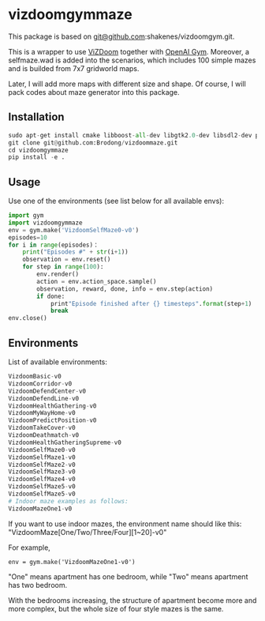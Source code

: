 # vizdoomgymmaze
This package is based on git@github.com:shakenes/vizdoomgym.git. 

This is a wrapper to use [ViZDoom](https://github.com/mwydmuch/ViZDoom "ViZDoom repository") together with [OpenAI Gym](https://github.com/openai/gym "OpenAI Gym repository"). Moreover, a selfmaze.wad is added into the scenarios, which includes 100 simple mazes and is builded from 7x7 gridworld maps.

Later, I will add more maps with different size and shape. Of course, I will pack codes about maze generator into this package.  

## Installation

```python
sudo apt-get install cmake libboost-all-dev libgtk2.0-dev libsdl2-dev python-numpy
git clone git@github.com:Brodong/vizdoommaze.git
cd vizdoomgymmaze
pip install -e .
```

## Usage

Use one of the environments (see list below for all available envs):
```python
import gym
import vizdoomgymmaze
env = gym.make('VizdoomSelfMaze0-v0')
episodes=10
for i in range(episodes)：
    print("Episodes #" + str(i+1))
    observation = env.reset()
    for step in range(100):
        env.render()
        action = env.action_space.sample()
        observation, reward, done, info = env.step(action)
        if done:
            print"Episode finished after {} timesteps".format(step+1)
            break
env.close()

```
 ## Environments
List of available environments:
```python
VizdoomBasic-v0
VizdoomCorridor-v0
VizdoomDefendCenter-v0
VizdoomDefendLine-v0
VizdoomHealthGathering-v0
VizdoomMyWayHome-v0
VizdoomPredictPosition-v0
VizdoomTakeCover-v0
VizdoomDeathmatch-v0
VizdoomHealthGatheringSupreme-v0
VizdoomSelfMaze0-v0
VizdoomSelfMaze1-v0
VizdoomSelfMaze2-v0
VizdoomSelfMaze3-v0
VizdoomSelfMaze4-v0
VizdoomSelfMaze5-v0
VizdoomSelfMaze5-v0
# Indoor maze examples as follows:
VizdoomMazeOne1-v0
```

If you want to use indoor mazes, the environment name should like this: "VizdoomMaze\[One/Two/Three/Four][1~20]-v0"

For example,

```env = gym.make('VizdoomMazeOne1-v0')```

"One" means apartment has one bedroom, while "Two" means apartment has two bedroom.

With the bedrooms increasing, the structure of apartment become more and more complex, but the whole size of four style mazes is the same.
